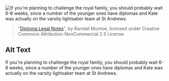 ![If you're planning to challenge the royal family, you should probably wait 6-8 weeks, since a number of the younger ones have diplomas and Kate was actually on the varsity lightsaber team at St Andrews.](https://imgs.xkcd.com/comics/diploma_legal_notes.png)
> "[Diploma Legal Notes](https://xkcd.com/2157/)", by Randall Munroe, licensed under Creative Commons Attribution-NonCommercial 2.5 License

## Alt Text
If you're planning to challenge the royal family, you should probably wait 6-8 weeks, since a number of the younger ones have diplomas and Kate was actually on the varsity lightsaber team at St Andrews.

